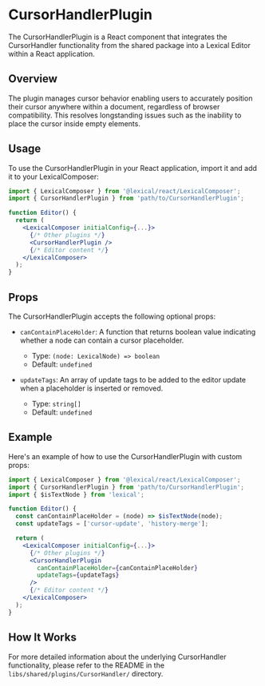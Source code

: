 # CursorHandlerPlugin

The CursorHandlerPlugin is a React component that integrates the CursorHandler functionality from the shared package into a Lexical Editor within a React application.

## Overview

The plugin manages cursor behavior enabling users to accurately position their cursor anywhere within a document, regardless of browser compatibility. This resolves longstanding issues such as the inability to place the cursor inside empty elements.

## Usage

To use the CursorHandlerPlugin in your React application, import it and add it to your LexicalComposer:

```jsx
import { LexicalComposer } from '@lexical/react/LexicalComposer';
import { CursorHandlerPlugin } from 'path/to/CursorHandlerPlugin';

function Editor() {
  return (
    <LexicalComposer initialConfig={...}>
      {/* Other plugins */}
      <CursorHandlerPlugin />
      {/* Editor content */}
    </LexicalComposer>
  );
}
```

## Props

The CursorHandlerPlugin accepts the following optional props:

- `canContainPlaceHolder`: A function that returns boolean value indicating whether a node can contain a cursor placeholder.
  - Type: `(node: LexicalNode) => boolean`
  - Default: `undefined`

- `updateTags`: An array of update tags to be added to the editor update when a placeholder is inserted or removed.
  - Type: `string[]`
  - Default: `undefined`

## Example

Here's an example of how to use the CursorHandlerPlugin with custom props:

```jsx
import { LexicalComposer } from '@lexical/react/LexicalComposer';
import { CursorHandlerPlugin } from 'path/to/CursorHandlerPlugin';
import { $isTextNode } from 'lexical';

function Editor() {
  const canContainPlaceHolder = (node) => $isTextNode(node);
  const updateTags = ['cursor-update', 'history-merge'];

  return (
    <LexicalComposer initialConfig={...}>
      {/* Other plugins */}
      <CursorHandlerPlugin
        canContainPlaceHolder={canContainPlaceHolder}
        updateTags={updateTags}
      />
      {/* Editor content */}
    </LexicalComposer>
  );
}
```

## How It Works

For more detailed information about the underlying CursorHandler functionality, please refer to the README in the `libs/shared/plugins/CursorHandler/` directory.
